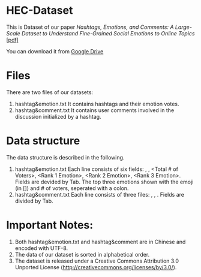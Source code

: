 # HEC-Dataset
This is Dataset of our paper *Hashtags, Emotions, and Comments: A Large-Scale Dataset to Understand Fine-Grained Social Emotions to Online Topics* [\[pdf\]](https://polyusmart.net/pdf/ding2020hashtags.pdf)

You can download it from [Google Drive](https://drive.google.com/drive/folders/14Dc-M_KvrV_AXRxIlvqJXBTmH4rNIeqp?usp=sharing)

# Files
There are two files of our datasets:

1. hashtag&emotion.txt
It contains hashtags and their emotion votes.
2. hashtag&comment.txt
It contains user comments involved in the discussion initialized by a hashtag.

# Data structure
The data structure is described in the following.

1. hashtag&emotion.txt
	Each line consists of six fields: <Hashtag ID>, <Hashtag Text>, <Total # of Voters>, <Rank 1 Emotion>, <Rank 2 Emotion>, <Rank 3 Emotion>. Fields are devided by Tab. The top three emotions shown with the emoji (in []) and # of voters, seperated with a colon.
2. hashtag&comment.txt
	Each line consists of three files: <Comment ID>, <Hashtag ID>, <Comment Text>. Fields are divided by Tab.

# Important Notes:
1. Both hashtag&emotion.txt and hashtag&comment are in Chinese and encoded with UTF-8.
2. The data of our dataset is sorted in alphabetical order.
3. The dataset is released under a Creative Commons Attribution 3.0 Unported License (http://creativecommons.org/licenses/by/3.0/).

